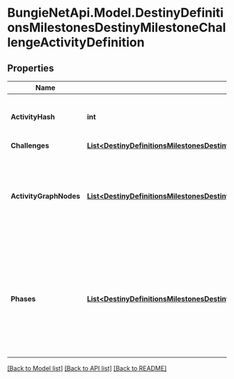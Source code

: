 
# BungieNetApi.Model.DestinyDefinitionsMilestonesDestinyMilestoneChallengeActivityDefinition

## Properties

Name | Type | Description | Notes
------------ | ------------- | ------------- | -------------
**ActivityHash** | **int** | The activity for which this challenge is active. | [optional] 
**Challenges** | [**List&lt;DestinyDefinitionsMilestonesDestinyMilestoneChallengeDefinition&gt;**](DestinyDefinitionsMilestonesDestinyMilestoneChallengeDefinition.md) |  | [optional] 
**ActivityGraphNodes** | [**List&lt;DestinyDefinitionsMilestonesDestinyMilestoneChallengeActivityGraphNodeEntry&gt;**](DestinyDefinitionsMilestonesDestinyMilestoneChallengeActivityGraphNodeEntry.md) | If the activity and its challenge is visible on any of these nodes, it will be returned. | [optional] 
**Phases** | [**List&lt;DestinyDefinitionsMilestonesDestinyMilestoneChallengeActivityPhase&gt;**](DestinyDefinitionsMilestonesDestinyMilestoneChallengeActivityPhase.md) | Phases related to this activity, if there are any.  These will be listed in the order in which they will appear in the actual activity. | [optional] 

[[Back to Model list]](../README.md#documentation-for-models)
[[Back to API list]](../README.md#documentation-for-api-endpoints)
[[Back to README]](../README.md)

